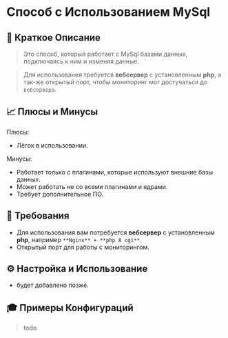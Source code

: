# Способ с Использованием MySql

## 📝 Краткое Описание

>Это способ, который работает с MySql базами данных, подключаясь к ним и изменяя данные.

>Для использования требуется **вебсервер** с установленным **php**, а так-же открытый порт, чтобы мониторинг мог достучаться до `вебсервера`.

## 📈 Плюсы и Минусы

Плюсы:

- Лёгок в использовании.

Минусы:

- Работает только с плагинами, которые используют внешние базы данных.
- Может работать не со всеми плагинами и ядрами.
- Требует дополнительное ПО.

## 🧾 Требования

- Для использования вам потребуется **вебсервер** с установленным **php**, например `**Nginx** + **php 8 cgi**`.
- Открытый порт для работы с мониторингом.

## ⚙️ Настройка и Использование

- будет добавлено позже.

## 🎓 Примеры Конфигураций

>todo